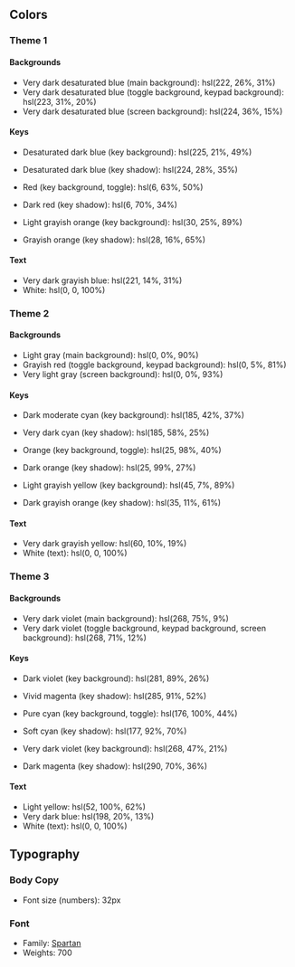 ## Colors

### Theme 1

#### Backgrounds

-   Very dark desaturated blue (main background): hsl(222, 26%, 31%)
-   Very dark desaturated blue (toggle background, keypad background): hsl(223, 31%, 20%)
-   Very dark desaturated blue (screen background): hsl(224, 36%, 15%)

#### Keys

-   Desaturated dark blue (key background): hsl(225, 21%, 49%)
-   Desaturated dark blue (key shadow): hsl(224, 28%, 35%)

-   Red (key background, toggle): hsl(6, 63%, 50%)
-   Dark red (key shadow): hsl(6, 70%, 34%)

-   Light grayish orange (key background): hsl(30, 25%, 89%)
-   Grayish orange (key shadow): hsl(28, 16%, 65%)

#### Text

-   Very dark grayish blue: hsl(221, 14%, 31%)
-   White: hsl(0, 0, 100%)

### Theme 2

#### Backgrounds

-   Light gray (main background): hsl(0, 0%, 90%)
-   Grayish red (toggle background, keypad background): hsl(0, 5%, 81%)
-   Very light gray (screen background): hsl(0, 0%, 93%)

#### Keys

-   Dark moderate cyan (key background): hsl(185, 42%, 37%)
-   Very dark cyan (key shadow): hsl(185, 58%, 25%)

-   Orange (key background, toggle): hsl(25, 98%, 40%)
-   Dark orange (key shadow): hsl(25, 99%, 27%)

-   Light grayish yellow (key background): hsl(45, 7%, 89%)
-   Dark grayish orange (key shadow): hsl(35, 11%, 61%)

#### Text

-   Very dark grayish yellow: hsl(60, 10%, 19%)
-   White (text): hsl(0, 0, 100%)

### Theme 3

#### Backgrounds

-   Very dark violet (main background): hsl(268, 75%, 9%)
-   Very dark violet (toggle background, keypad background, screen background): hsl(268, 71%, 12%)

#### Keys

-   Dark violet (key background): hsl(281, 89%, 26%)
-   Vivid magenta (key shadow): hsl(285, 91%, 52%)

-   Pure cyan (key background, toggle): hsl(176, 100%, 44%)
-   Soft cyan (key shadow): hsl(177, 92%, 70%)

-   Very dark violet (key background): hsl(268, 47%, 21%)
-   Dark magenta (key shadow): hsl(290, 70%, 36%)

#### Text

-   Light yellow: hsl(52, 100%, 62%)
-   Very dark blue: hsl(198, 20%, 13%)
-   White (text): hsl(0, 0, 100%)

## Typography

### Body Copy

-   Font size (numbers): 32px

### Font

-   Family: [Spartan](https://fonts.google.com/specimen/Spartan)
-   Weights: 700
